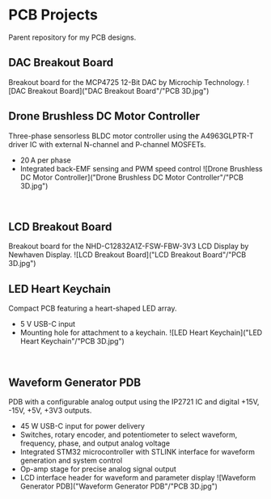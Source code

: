 # PCB Projects
Parent repository for my PCB designs.
<br>

## DAC Breakout Board
Breakout board for the MCP4725 12-Bit DAC by Microchip Technology.
![DAC Breakout Board]("DAC Breakout Board"/"PCB 3D.jpg")
<br>

## Drone Brushless DC Motor Controller
Three-phase sensorless BLDC motor controller using the A4963GLPTR-T driver IC with external N-channel and P-channel MOSFETs. 
- 20 A per phase
- Integrated back-EMF sensing and PWM speed control
![Drone Brushless DC Motor Controller]("Drone Brushless DC Motor Controller"/"PCB 3D.jpg")
<br>

## LCD Breakout Board
Breakout board for the NHD-C12832A1Z-FSW-FBW-3V3 LCD Display by Newhaven Display.
![LCD Breakout Board]("LCD Breakout Board"/"PCB 3D.jpg")
<br>

## LED Heart Keychain
Compact PCB featuring a heart-shaped LED array.
- 5 V USB-C input
- Mounting hole for attachment to a keychain.
![LED Heart Keychain]("LED Heart Keychain"/"PCB 3D.jpg")
<br>

## Waveform Generator PDB
PDB with a configurable analog output using the IP2721 IC and digital +15V, -15V, +5V, +3V3 outputs.
- 45 W USB-C input for power delivery
- Switches, rotary encoder, and potentiometer to select waveform, frequency, phase, and output analog voltage
- Integrated STM32 microcontroller with STLINK interface for waveform generation and system control
- Op-amp stage for precise analog signal output
- LCD interface header for waveform and parameter display
![Waveform Generator PDB]("Waveform Generator PDB"/"PCB 3D.jpg")